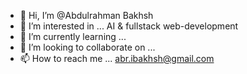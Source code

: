 - 👋 Hi, I’m @Abdulrahman Bakhsh
- 👀 I’m interested in ... AI & fullstack web-development
- 🌱 I’m currently learning ... 
- 💞️ I’m looking to collaborate on ... 
- 📫 How to reach me ... abr.ibakhsh@gmail.com

<!---
AbdulrahmanBK/AbdulrahmanBK is a ✨ special ✨ repository because its `README.md` (this file) appears on your GitHub profile.
You can click the Preview link to take a look at your changes.
--->

